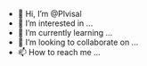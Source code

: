 - 👋 Hi, I’m @Plvisal
- 👀 I’m interested in ...
- 🌱 I’m currently learning ...
- 💞️ I’m looking to collaborate on ...
- 📫 How to reach me ...

<!---
Plvisal/Plvisal is a ✨ special ✨ repository because its `README.md` (this file) appears on your GitHub profile.
You can click the Preview link to take a look at your changes.
--->
